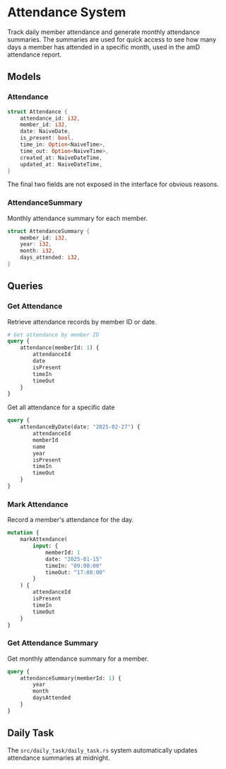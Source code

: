 # Attendance System

Track daily member attendance and generate monthly attendance summaries. The summaries are used for quick access to see how many days a member has attended in a specific month, used in the amD attendance report.

## Models

### Attendance
```rust
struct Attendance {
    attendance_id: i32,
    member_id: i32,
    date: NaiveDate,
    is_present: bool,
    time_in: Option<NaiveTime>,
    time_out: Option<NaiveTime>,
    created_at: NaiveDateTime,
    updated_at: NaiveDateTime,
}
```
The final two fields are not exposed in the interface for obvious reasons.

### AttendanceSummary
Monthly attendance summary for each member.
```rust
struct AttendanceSummary {
    member_id: i32,
    year: i32,
    month: i32,
    days_attended: i32,
}
```

## Queries

### Get Attendance
Retrieve attendance records by member ID or date.

```graphql
# Get attendance by member ID
query {
    attendance(memberId: 1) {
        attendanceId
        date
        isPresent
        timeIn
        timeOut
    }
}
```

Get all attendance for a specific date

```graphql
query {
    attendanceByDate(date: "2025-02-27") {
        attendanceId
        memberId
        name
        year
        isPresent
        timeIn
        timeOut
    }
}
```

### Mark Attendance
Record a member's attendance for the day.

```graphql
mutation {
    markAttendance(
        input: {
            memberId: 1
            date: "2025-01-15"
            timeIn: "09:00:00"
            timeOut: "17:00:00"
        }
    ) {
        attendanceId
        isPresent
        timeIn
        timeOut
    }
}
```

### Get Attendance Summary
Get monthly attendance summary for a member.

```graphql
query {
    attendanceSummary(memberId: 1) {
        year
        month
        daysAttended
    }
}
```

## Daily Task

The `src/daily_task/daily_task.rs` system automatically updates attendance summaries at midnight.
